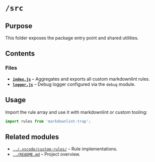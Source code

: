 # `/src`
<!-- markdownlint-disable backtick-code-elements -->

## Purpose

This folder exposes the package entry point and shared utilities.

## Contents

### Files

* **[`index.js`](./index.js)** – Aggregates and exports all custom markdownlint rules.
* **[`logger.js`](./logger.js)** – Debug logger configured via the `debug` module.

## Usage

Import the rule array and use it with markdownlint or custom tooling:

```javascript
import rules from 'markdownlint-trap';
```

## Related modules

* [`../.vscode/custom-rules/`](../.vscode/custom-rules/) – Rule implementations.
* [`../README.md`](../README.md) – Project overview.
<!-- markdownlint-enable backtick-code-elements -->
